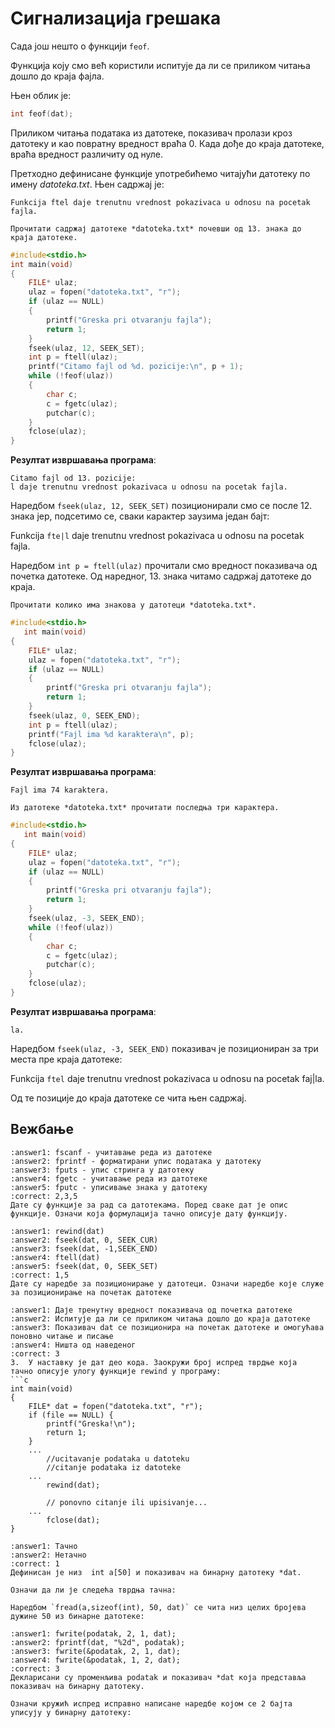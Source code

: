 # Сигнализација грешака

Сада још нешто о функцији `feof`.

Функција коју смо већ користили испитује да ли се приликом читања дошло до краја фајла. 

Њен облик је:

```c
int feof(dat); 
```

Приликом читања података из датотеке, показивач пролази кроз датотеку и као повратну вредност враћа 0. Када дође до краја датотеке, враћа вредност различиту од нуле.

Претходно дефинисане функције употребићемо читајући датотеку по имену *datoteka.txt*. 
Њен садржај је:

```text
Funkcija ftel daje trenutnu vrednost pokazivaca u odnosu na pocetak fajla.
```

```{questionnote}
Прочитати садржај датотеке *datoteka.txt* почевши од 13. знака до краја датотеке.
```

```c
#include<stdio.h>
int main(void)
{
    FILE* ulaz;
    ulaz = fopen("datoteka.txt", "r");
    if (ulaz == NULL)
    {
        printf("Greska pri otvaranju fajla");
        return 1;
    }
    fseek(ulaz, 12, SEEK_SET);
    int p = ftell(ulaz);
    printf("Citamo fajl od %d. pozicije:\n", p + 1);
    while (!feof(ulaz))
    {
        char c;
        c = fgetc(ulaz);
        putchar(c);
    }
    fclose(ulaz);
}
```

**Резултат извршавања програма**:

```text
Citamo fajl od 13. pozicije:
l daje trenutnu vrednost pokazivaca u odnosu na pocetak fajla.
```

Наредбом `fseek(ulaz, 12, SEEK_SET)` позиционирали смо се после 12. знака јер, подсетимо се, сваки карактер заузима један бајт: 
	
Funkcija `fte|l` daje trenutnu vrednost pokazivaca u odnosu na pocetak fajla.
 
Наредбом `int p = ftell(ulaz)` прочитали смо вредност показивача од почетка датотеке.
Од наредног, 13. знака читамо садржај датотеке до краја. 

```{questionnote}
Прочитати колико има знакова у датотеци *datoteka.txt*.
```

```c
#include<stdio.h>
   int main(void)
{
    FILE* ulaz;
    ulaz = fopen("datoteka.txt", "r");
    if (ulaz == NULL)
    {
        printf("Greska pri otvaranju fajla");
        return 1;
    }
    fseek(ulaz, 0, SEEK_END);
    int p = ftell(ulaz);
    printf("Fajl ima %d karaktera\n", p);
    fclose(ulaz);
}
```

**Резултат извршавања програма**:

```text
Fajl ima 74 karaktera.
```

```{questionnote}
Из датотеке *datoteka.txt* прочитати последња три карактера.
```

```c
#include<stdio.h>
   int main(void)
{
    FILE* ulaz;
    ulaz = fopen("datoteka.txt", "r");
    if (ulaz == NULL)
    {
        printf("Greska pri otvaranju fajla");
        return 1;
    }
    fseek(ulaz, -3, SEEK_END);
    while (!feof(ulaz))
    {
        char c;
        c = fgetc(ulaz);
        putchar(c);
    }
    fclose(ulaz);
}
```

**Резултат извршавања програма**:

```text
la.
```

Наредбом `fseek(ulaz, -3, SEEK_END)` показивач је позициониран за три места пре краја датотеке:

Funkcija `ftel` daje trenutnu vrednost pokazivaca u odnosu na pocetak faj|la.

Од те позиције до краја датотеке се чита њен садржај.

## Вежбање

```{mchoice}
:answer1: fscanf - учитавање реда из датотеке
:answer2: fprintf - форматирани упис података у датотеку
:answer3: fputs - упис стринга у датотеку
:answer4: fgetc - учитавање реда из датотеке
:answer5: fputc - уписивање знака у датотеку
:correct: 2,3,5
Дате су функције за рад са датотекама. Поред сваке дат је опис функције. Означи која формулација тачно описује дату функцију.
```

```{mchoice}
:answer1: rewind(dat)
:answer2: fseek(dat, 0, SEEK_CUR)
:answer3: fseek(dat, -1,SEEK_END)
:answer4: ftell(dat)
:answer5: fseek(dat, 0, SEEK_SET)
:correct: 1,5
Дате су наредбе за позиционирање у датотеци. Означи наредбе које служе за позиционирање на почетак датотеке
```

```{mchoice}
:answer1: Даје тренутну вредност показивача од почетка датотеке
:answer2: Испитује да ли се приликом читања дошло до краја датотеке
:answer3: Показивач dat се позиционира на почетак датотеке и омогућава поновно читање и писање
:answer4: Ништа од наведеног
:correct: 3
3.	У наставку је дат део кода. Заокружи број испред тврдње која  тачно описује улогу функције rewind у програму:
```c
int main(void)
{
    FILE* dat = fopen("datoteka.txt", "r");
    if (file == NULL) {
        printf("Greska!\n");
        return 1;
    }
    ...
        //ucitavanje podataka u datoteku 
        //citanje podataka iz datoteke 
    ...
        rewind(dat);
 
        // ponovno citanje ili upisivanje...
    ...
        fclose(dat);
}
```


```{mchoice}
:answer1: Тачно
:answer2: Нетачно
:correct: 1
Дефинисан је низ  int a[50] и показивач на бинарну датотеку *dat. 

Означи да ли је следећа тврдња тачна: 

Наредбом `fread(a,sizeof(int), 50, dat)` се чита низ целих бројева дужине 50 из бинарне датотеке:
```

```{mchoice}
:answer1: fwrite(podatak, 2, 1, dat);
:answer2: fprintf(dat, "%2d", podatak);
:answer3: fwrite(&podatak, 2, 1, dat);
:answer4: fwrite(&podatak, 1, 2, dat);
:correct: 3
Декларисани су променљива podatak и показивач *dat која представља показивач на бинарну датотеку.

Означи кружић испред исправно написане наредбе којом се 2 бајта уписују у бинарну датотеку:

```